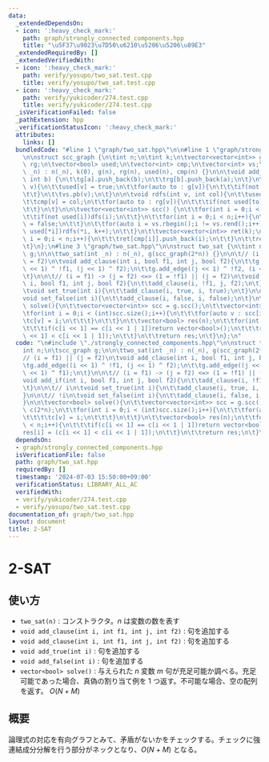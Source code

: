 ```yaml
---
data:
  _extendedDependsOn:
  - icon: ':heavy_check_mark:'
    path: graph/strongly_connected_components.hpp
    title: "\u5F37\u9023\u7D50\u6210\u5206\u5206\u89E3"
  _extendedRequiredBy: []
  _extendedVerifiedWith:
  - icon: ':heavy_check_mark:'
    path: verify/yosupo/two_sat.test.cpp
    title: verify/yosupo/two_sat.test.cpp
  - icon: ':heavy_check_mark:'
    path: verify/yukicoder/274.test.cpp
    title: verify/yukicoder/274.test.cpp
  _isVerificationFailed: false
  _pathExtension: hpp
  _verificationStatusIcon: ':heavy_check_mark:'
  attributes:
    links: []
  bundledCode: "#line 1 \"graph/two_sat.hpp\"\n\n#line 1 \"graph/strongly_connected_components.hpp\"\
    \n\nstruct scc_graph {\n\tint n;\n\tint k;\n\tvector<vector<int>> g;\n\tvector<vector<int>>\
    \ rg;\n\tvector<bool> used;\n\tvector<int> cmp;\n\tvector<int> vs;\n\n\tscc_graph(int\
    \ _n) : n(_n), k(0), g(n), rg(n), used(n), cmp(n) {}\n\n\tvoid add_edge(int a,\
    \ int b) {\n\t\tg[a].push_back(b);\n\t\trg[b].push_back(a);\n\t}\n\n\tvoid dfs(int\
    \ v){\n\t\tused[v] = true;\n\t\tfor(auto to : g[v]){\n\t\t\tif(not used[to])dfs(to);\n\
    \t\t}\n\t\tvs.pb(v);\n\t}\n\n\tvoid rdfs(int v, int col){\n\t\tused[v] = true;\n\
    \t\tcmp[v] = col;\n\t\tfor(auto to : rg[v]){\n\t\t\tif(not used[to])rdfs(to, col);\n\
    \t\t}\n\t}\n\n\tvector<vector<int>> scc() {\n\t\tfor(int i = 0;i < n;i++){\n\t\
    \t\tif(not used[i])dfs(i);\n\t\t}\n\t\tfor(int i = 0;i < n;i++){\n\t\t\tused[i]\
    \ = false;\n\t\t}\n\t\tfor(auto i = vs.rbegin();i != vs.rend();i++){\n\t\t\tif(not\
    \ used[*i])rdfs(*i, k++);\n\t\t}\n\t\tvector<vector<int>> ret(k);\n\t\tfor(int\
    \ i = 0;i < n;i++){\n\t\t\tret[cmp[i]].push_back(i);\n\t\t}\n\t\treturn ret;\n\
    \t}\n};\n#line 3 \"graph/two_sat.hpp\"\n\nstruct two_sat {\n\tint n;\n\tscc_graph\
    \ g;\n\n\ttwo_sat(int _n) : n(_n), g(scc_graph(2*n)) {}\n\n\t// (i = f1) || (j\
    \ = f2)\n\tvoid add_clause(int i, bool f1, int j, bool f2){\n\t\tg.add_edge((i\
    \ << 1) ^ !f1, (j << 1) ^ f2);\n\t\tg.add_edge((j << 1) ^ !f2, (i << 1) ^ f1);\n\
    \t}\n\n\t// (i = f1) -> (j = f2) <=> (1 = !f1) || (j = f2)\n\tvoid add_if(int\
    \ i, bool f1, int j, bool f2){\n\t\tadd_clause(i, !f1, j, f2);\n\t}\n\n\t// i\n\
    \tvoid set_true(int i){\n\t\tadd_clause(i, true, i, true);\n\t}\n\n\t// !i\n\t\
    void set_false(int i){\n\t\tadd_clause(i, false, i, false);\n\t}\n\n\tvector<bool>\
    \ solve(){\n\t\tvector<vector<int>> scc = g.scc();\n\t\tvector<int> c(2*n);\n\t\
    \tfor(int i = 0;i < (int)scc.size();i++){\n\t\t\tfor(auto v : scc[i]){\n\t\t\t\
    \tc[v] = i;\n\t\t\t}\n\t\t}\n\t\tvector<bool> res(n);\n\t\tfor(int i = 0;i < n;i++){\n\
    \t\t\tif(c[i << 1] == c[i << 1 | 1])return vector<bool>();\n\t\t\tres[i] = (c[i\
    \ << 1] < c[i << 1 | 1]);\n\t\t}\n\t\treturn res;\n\t}\n};\n"
  code: "\n#include \"./strongly_connected_components.hpp\"\n\nstruct two_sat {\n\t\
    int n;\n\tscc_graph g;\n\n\ttwo_sat(int _n) : n(_n), g(scc_graph(2*n)) {}\n\n\t\
    // (i = f1) || (j = f2)\n\tvoid add_clause(int i, bool f1, int j, bool f2){\n\t\
    \tg.add_edge((i << 1) ^ !f1, (j << 1) ^ f2);\n\t\tg.add_edge((j << 1) ^ !f2, (i\
    \ << 1) ^ f1);\n\t}\n\n\t// (i = f1) -> (j = f2) <=> (1 = !f1) || (j = f2)\n\t\
    void add_if(int i, bool f1, int j, bool f2){\n\t\tadd_clause(i, !f1, j, f2);\n\
    \t}\n\n\t// i\n\tvoid set_true(int i){\n\t\tadd_clause(i, true, i, true);\n\t\
    }\n\n\t// !i\n\tvoid set_false(int i){\n\t\tadd_clause(i, false, i, false);\n\t\
    }\n\n\tvector<bool> solve(){\n\t\tvector<vector<int>> scc = g.scc();\n\t\tvector<int>\
    \ c(2*n);\n\t\tfor(int i = 0;i < (int)scc.size();i++){\n\t\t\tfor(auto v : scc[i]){\n\
    \t\t\t\tc[v] = i;\n\t\t\t}\n\t\t}\n\t\tvector<bool> res(n);\n\t\tfor(int i = 0;i\
    \ < n;i++){\n\t\t\tif(c[i << 1] == c[i << 1 | 1])return vector<bool>();\n\t\t\t\
    res[i] = (c[i << 1] < c[i << 1 | 1]);\n\t\t}\n\t\treturn res;\n\t}\n};\n"
  dependsOn:
  - graph/strongly_connected_components.hpp
  isVerificationFile: false
  path: graph/two_sat.hpp
  requiredBy: []
  timestamp: '2024-07-03 15:50:00+09:00'
  verificationStatus: LIBRARY_ALL_AC
  verifiedWith:
  - verify/yukicoder/274.test.cpp
  - verify/yosupo/two_sat.test.cpp
documentation_of: graph/two_sat.hpp
layout: document
title: 2-SAT
---
```


# 2-SAT

## 使い方

- ``two_sat(n)`` : コンストラクタ。$n$ は変数の数を表す
- ``void add_clause(int i, int f1, int j, int f2)`` : 句を追加する
- ``void add_clause(int i, int f1, int j, int f2)`` : 句を追加する
- ``void add_true(int i)`` : 句を追加する
- ``void add_false(int i)`` : 句を追加する
- ``vector<bool> solve()`` : 与えられた $n$ 変数 $m$ 句が充足可能か調べる。充足可能であった場合、真偽の割り当て例を $1$ つ返す。不可能な場合、空の配列を返す。 $O(N+M)$

## 概要

論理式の対応を有向グラフとみて、矛盾がないかをチェックする。チェックに強連結成分分解を行う部分がネックとなり、$O(N+M)$ となる。
